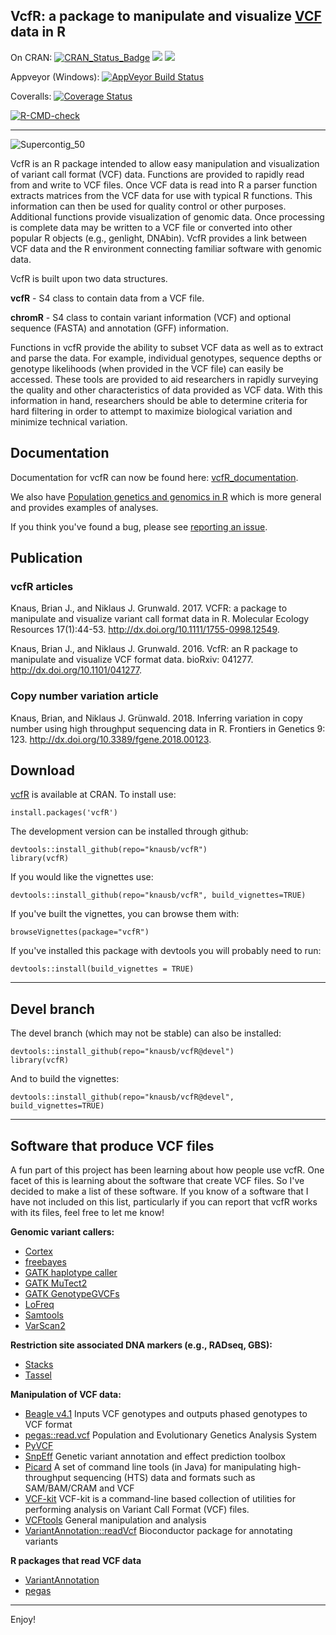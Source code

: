 
## VcfR: a package to manipulate and visualize [VCF](https://github.com/samtools/hts-specs) data in R


On CRAN:
[![CRAN_Status_Badge](http://www.r-pkg.org/badges/version/vcfR)](https://cran.r-project.org/package=vcfR)
[![](http://cranlogs.r-pkg.org/badges/grand-total/vcfR)](https://cran.r-project.org/package=vcfR)
[![](http://cranlogs.r-pkg.org/badges/vcfR)](https://cran.r-project.org/package=vcfR)

Appveyor (Windows):
[![AppVeyor Build Status](https://ci.appveyor.com/api/projects/status/github/knausb/vcfR?branch=master&svg=true)](https://ci.appveyor.com/project/knausb/vcfR)

Coveralls:
[![Coverage Status](https://coveralls.io/repos/github/knausb/vcfR/badge.svg?branch=master)](https://coveralls.io/github/knausb/vcfR?branch=master)

  <!-- badges: start -->
  [![R-CMD-check](https://github.com/knausb/vcfR/workflows/R-CMD-check/badge.svg)](https://github.com/knausb/vcfR/actions)
  <!-- badges: end -->


*****


![Supercontig_50](tools/pinfsc50.png)


VcfR is an R package intended to allow easy manipulation and visualization of variant call format (VCF) data.
Functions are provided to rapidly read from and write to VCF files.
Once VCF data is read into R a parser function extracts matrices from the VCF data for use with typical R functions.
This information can then be used for quality control or other purposes.
Additional functions provide visualization of genomic data.
Once processing is complete data may be written to a VCF file or converted into other popular R objects (e.g., genlight, DNAbin).
VcfR provides a link between VCF data and the R environment connecting familiar software with genomic data.


VcfR is built upon two data structures.

**vcfR** - S4 class to contain data from a VCF file.

**chromR** - S4 class to contain variant information (VCF) and optional sequence (FASTA) and annotation (GFF) information.


Functions in vcfR provide the ability to subset VCF data as well as to extract and parse the data.
For example, individual genotypes, sequence depths or genotype likelihoods (when provided in the VCF file) can easily be accessed.
These tools are provided to aid researchers in rapidly surveying the quality and other characteristics of data provided as VCF data.
With this information in hand, researchers should be able to determine criteria for hard filtering in order to attempt to maximize biological variation and minimize technical variation.


## Documentation

Documentation for vcfR can now be found here: [vcfR_documentation](https://knausb.github.io/vcfR_documentation/).

We also have [Population genetics and genomics in R](http://grunwaldlab.github.io/Population_Genetics_in_R/index.html) which is more general and provides examples of analyses.

If you think you've found a bug, please see [reporting an issue](https://knausb.github.io/vcfR_documentation/reporting_issue.html).

## Publication

### vcfR articles

Knaus, Brian J., and Niklaus J. Grunwald. 2017. VCFR: a package to manipulate and visualize variant call format data in R. Molecular Ecology Resources 17(1):44-53. http://dx.doi.org/10.1111/1755-0998.12549.

Knaus, Brian J., and Niklaus J. Grunwald. 2016. VcfR: an R package to manipulate and visualize VCF format data. bioRxiv: 041277. http://dx.doi.org/10.1101/041277.


### Copy number variation article

Knaus, Brian, and Niklaus J. Grünwald. 2018. Inferring variation in copy number using high throughput sequencing data in R. Frontiers in Genetics 9: 123. http://dx.doi.org/10.3389/fgene.2018.00123.


## Download

[vcfR](https://cran.r-project.org/package=vcfR) is available at CRAN.
To install use:

    install.packages('vcfR')



The development version can be installed through github:

    devtools::install_github(repo="knausb/vcfR")
    library(vcfR)


If you would like the vignettes use:

    devtools::install_github(repo="knausb/vcfR", build_vignettes=TRUE)


If you've built the vignettes, you can browse them with:

    browseVignettes(package="vcfR")


If you've installed this package with devtools you will probably need to run:

    devtools::install(build_vignettes = TRUE)
    

------

## Devel branch

The devel branch (which may not be stable) can also be installed:

    devtools::install_github(repo="knausb/vcfR@devel")
    library(vcfR)


And to build the vignettes:

    devtools::install_github(repo="knausb/vcfR@devel", build_vignettes=TRUE)


------

## Software that produce VCF files


A fun part of this project has been learning about how people use vcfR.
One facet of this is learning about the software that create VCF files.
So I've decided to make a list of these software.
If you know of a software that I have not included on this list, particularly if you can report that vcfR works with its files, feel free to let me know!


**Genomic variant callers:**

* [Cortex](http://cortexassembler.sourceforge.net/)
* [freebayes](https://github.com/ekg/freebayes)
* [GATK haplotype caller](https://software.broadinstitute.org/gatk/guide/tooldocs/org_broadinstitute_gatk_tools_walkers_haplotypecaller_HaplotypeCaller.php)
* [GATK MuTect2](https://software.broadinstitute.org/gatk/guide/tooldocs/org_broadinstitute_gatk_tools_walkers_cancer_m2_MuTect2.php)
* [GATK GenotypeGVCFs](https://software.broadinstitute.org/gatk/guide/tooldocs/org_broadinstitute_gatk_tools_walkers_variantutils_GenotypeGVCFs.php)
* [LoFreq](http://csb5.github.io/lofreq/)
* [Samtools](http://www.htslib.org/)
* [VarScan2](http://dkoboldt.github.io/varscan/)


**Restriction site associated DNA markers (e.g., RADseq, GBS):**

* [Stacks](http://catchenlab.life.illinois.edu/stacks/)
* [Tassel](https://www.maizegenetics.net)

**Manipulation of VCF data:**

* [Beagle v4.1](https://faculty.washington.edu/browning/beagle/beagle.html) Inputs VCF genotypes and outputs phased genotypes to VCF format
* [pegas::read.vcf](https://cran.r-project.org/package=pegas) Population and Evolutionary Genetics Analysis System
* [PyVCF](https://pyvcf.readthedocs.io/en/latest/)
* [SnpEff](http://snpeff.sourceforge.net/) Genetic variant annotation and effect prediction toolbox
* [Picard](http://broadinstitute.github.io/picard/index.html) A set of command line tools (in Java) for manipulating high-throughput sequencing (HTS) data and formats such as SAM/BAM/CRAM and VCF
* [VCF-kit](https://github.com/AndersenLab/VCF-kit) VCF-kit is a command-line based collection of utilities for performing analysis on Variant Call Format (VCF) files.
* [VCFtools](https://vcftools.github.io/) General manipulation and analysis
* [VariantAnnotation::readVcf](https://bioconductor.org/packages/release/bioc/html/VariantAnnotation.html) Bioconductor package for annotating variants

**R packages that read VCF data**

* [VariantAnnotation](https://bioconductor.org/packages/release/bioc/html/VariantAnnotation.html)
* [pegas](https://cran.r-project.org/package=pegas)

------

Enjoy!
